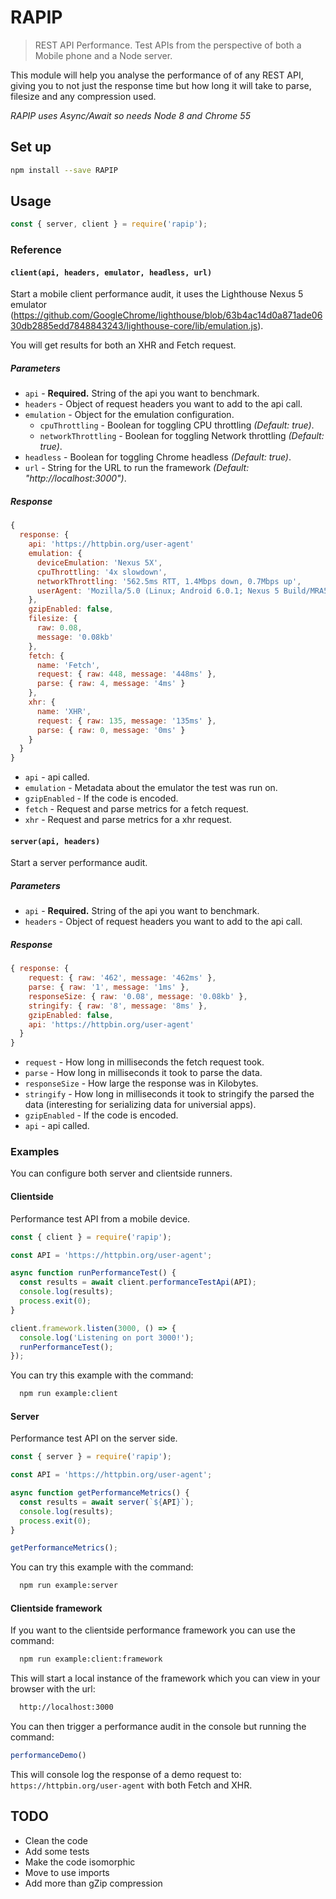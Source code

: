 # RAPIP
> REST API Performance. Test APIs from the perspective of both a Mobile phone and a Node server.

This module will help you analyse the performance of of any REST API, giving you to not just the response time but how long it will take to parse, filesize and any compression used.

_RAPIP uses Async/Await so needs Node 8 and Chrome 55_

## Set up

```Bash
npm install --save RAPIP
```

## Usage

```Javascript
const { server, client } = require('rapip');
```

### Reference

#### `client(api, headers, emulator, headless, url)`
Start a mobile client performance audit, it uses the Lighthouse Nexus 5 emulator (https://github.com/GoogleChrome/lighthouse/blob/63b4ac14d0a871ade0630db2885edd7848843243/lighthouse-core/lib/emulation.js).

You will get results for both an XHR and Fetch request.

##### Parameters
* `api` - **Required.** String of the api you want to benchmark.
* `headers` - Object of request headers you want to add to the api call.
* `emulation` - Object for the emulation configuration.
  * `cpuThrottling` - Boolean for toggling CPU throttling _(Default: true)_.
  * `networkThrottling` - Boolean for toggling Network throttling _(Default: true)_.
* `headless` - Boolean for toggling Chrome headless _(Default: true)_.
* `url` - String for the URL to run the framework _(Default: "http://localhost:3000")_.

##### Response
```Javascript
{
  response: {
    api: 'https://httpbin.org/user-agent'
    emulation: {
      deviceEmulation: 'Nexus 5X',
      cpuThrottling: '4x slowdown',
      networkThrottling: '562.5ms RTT, 1.4Mbps down, 0.7Mbps up',
      userAgent: 'Mozilla/5.0 (Linux; Android 6.0.1; Nexus 5 Build/MRA58N) AppleWebKit/537.36(KHTML, like Gecko) Chrome/61.0.3116.0 Mobile Safari/537.36'
    },
    gzipEnabled: false,
    filesize: {
      raw: 0.08,
      message: '0.08kb'
    },
    fetch: {
      name: 'Fetch',
      request: { raw: 448, message: '448ms' },
      parse: { raw: 4, message: '4ms' }
    },
    xhr: {
      name: 'XHR',
      request: { raw: 135, message: '135ms' },
      parse: { raw: 0, message: '0ms' }
    }
  }
}
```
* `api` - api called.
* `emulation` - Metadata about the emulator the test was run on.
* `gzipEnabled` - If the code is encoded.
* `fetch` - Request and parse metrics for a fetch request.
* `xhr` - Request and parse metrics for a xhr request.

#### `server(api, headers)`
Start a server performance audit.

##### Parameters
* `api` - **Required.** String of the api you want to benchmark.
* `headers` - Object of request headers you want to add to the api call.

##### Response
```Javascript
{ response: {
    request: { raw: '462', message: '462ms' },
    parse: { raw: '1', message: '1ms' },
    responseSize: { raw: '0.08', message: '0.08kb' },
    stringify: { raw: '8', message: '8ms' },
    gzipEnabled: false,
    api: 'https://httpbin.org/user-agent'
  }
}
```
* `request` - How long in milliseconds the fetch request took.
* `parse` - How long in milliseconds it took to parse the data.
* `responseSize` - How large the response was in Kilobytes.
* `stringify` - How long in milliseconds it took to stringify the parsed the data (interesting for serializing data for universial apps).
* `gzipEnabled` - If the code is encoded.
* `api` - api called.

### Examples

You can configure both server and clientside runners.

#### Clientside

Performance test API from a mobile device.

```Javascript
const { client } = require('rapip');

const API = 'https://httpbin.org/user-agent';

async function runPerformanceTest() {
  const results = await client.performanceTestApi(API);
  console.log(results);
  process.exit(0);
}

client.framework.listen(3000, () => {
  console.log('Listening on port 3000!');
  runPerformanceTest();
});

```

You can try this example with the command:

```Bash
  npm run example:client
```

#### Server

Performance test API on the server side.

```Javascript
const { server } = require('rapip');

const API = 'https://httpbin.org/user-agent';

async function getPerformanceMetrics() {
  const results = await server(`${API}`);
  console.log(results);
  process.exit(0);
}

getPerformanceMetrics();

```

You can try this example with the command:

```Bash
  npm run example:server
```

#### Clientside framework

If you want to the clientside performance framework you can use the command:

```Bash
  npm run example:client:framework
```
This will start a local instance of the framework which you can view in your browser with the url:

```Bash
  http://localhost:3000
```

You can then trigger a performance audit in the console but running the command:

```Javascript
performanceDemo()
```

This will console log the response of a demo request to: `https://httpbin.org/user-agent` with both Fetch and XHR.

## TODO
* Clean the code
* Add some tests
* Make the code isomorphic
* Move to use imports
* Add more than gZip compression
